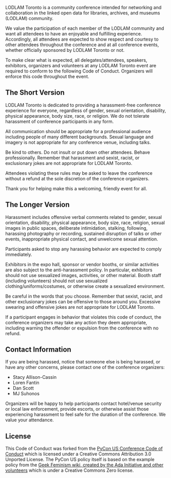 LODLAM Toronto is a community conference intended for networking and collaboration in the linked open data for libraries, archives, and museums (LODLAM) community.

We value the participation of each member of the LODLAM community and want all attendees to have an enjoyable and fulfilling experience. Accordingly, all attendees are expected to show respect and courtesy to other attendees throughout the conference and at all conference events, whether officially sponsored by LODLAM Toronto or not.

To make clear what is expected, all delegates/attendees, speakers, exhibitors, organizers and volunteers at any LODLAM Toronto event are required to conform to the following Code of Conduct. Organizers will enforce this code throughout the event.

The Short Version
-----------------

LODLAM Toronto is dedicated to providing a harassment-free conference experience for everyone, regardless of gender, sexual orientation, disability, physical appearance, body size, race, or religion. We do not tolerate harassment of conference participants in any form.

All communication should be appropriate for a professional audience including people of many different backgrounds. Sexual language and imagery is not appropriate for any conference venue, including talks.

Be kind to others. Do not insult or put down other attendees. Behave professionally. Remember that harassment and sexist, racist, or exclusionary jokes are not appropriate for LODLAM Toronto.

Attendees violating these rules may be asked to leave the conference without a refund at the sole discretion of the conference organizers.

Thank you for helping make this a welcoming, friendly event for all.

The Longer Version
------------------

Harassment includes offensive verbal comments related to gender, sexual orientation, disability, physical appearance, body size, race, religion, sexual images in public spaces, deliberate intimidation, stalking, following, harassing photography or recording, sustained disruption of talks or other events, inappropriate physical contact, and unwelcome sexual attention.

Participants asked to stop any harassing behavior are expected to comply immediately.

Exhibitors in the expo hall, sponsor or vendor booths, or similar activities are also subject to the anti-harassment policy. In particular, exhibitors should not use sexualized images, activities, or other material. Booth staff (including volunteers) should not use sexualized clothing/uniforms/costumes, or otherwise create a sexualized environment.

Be careful in the words that you choose. Remember that sexist, racist, and other exclusionary jokes can be offensive to those around you. Excessive swearing and offensive jokes are not appropriate for LODLAM Toronto.

If a participant engages in behavior that violates this code of conduct, the conference organizers may take any action they deem appropriate, including warning the offender or expulsion from the conference with no refund.

Contact Information
-------------------

If you are being harassed, notice that someone else is being harassed, or have any other concerns, please contact one of the conference organizers:

- Stacy Allison-Cassin
- Loren Fantin
- Dan Scott
- MJ Suhonos

Organizers will be happy to help participants contact hotel/venue security or local law enforcement, provide escorts, or otherwise assist those experiencing harassment to feel safe for the duration of the conference. We value your attendance.

License
-------

This Code of Conduct was forked from the [PyCon US Conference Code of Conduct](https://us.pycon.org/2013/about/code-of-conduct/) which is licensed under a Creative Commons Attribution 3.0 Unported License. The PyCon US policy itself is based on the example policy from the [Geek Feminism wiki, created by the Ada Initiative and other volunteers](http://geekfeminism.wikia.com/wiki/Conference_anti-harassment/Policy) which is under a Creative Commons Zero license.
